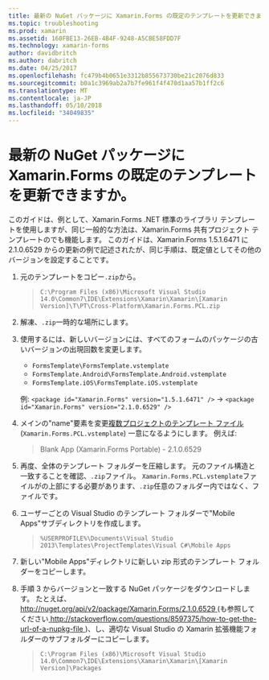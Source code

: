 ```yaml
---
title: 最新の NuGet パッケージに Xamarin.Forms の既定のテンプレートを更新できますか。
ms.topic: troubleshooting
ms.prod: xamarin
ms.assetid: 160FBE13-26EB-4B4F-9248-A5CBE58FDD7F
ms.technology: xamarin-forms
author: davidbritch
ms.author: dabritch
ms.date: 04/25/2017
ms.openlocfilehash: fc479b4b0651e3312b855673730be21c2076d833
ms.sourcegitcommit: b0a1c3969ab2a7b7fe961f4f470d1aa57b1ff2c6
ms.translationtype: MT
ms.contentlocale: ja-JP
ms.lasthandoff: 05/10/2018
ms.locfileid: "34049835"
---
```

# <a name="can-i-update-the-xamarinforms-default-template-to-a-newer-nuget-package"></a>最新の NuGet パッケージに Xamarin.Forms の既定のテンプレートを更新できますか。

このガイドは、例として、Xamarin.Forms .NET 標準のライブラリ テンプレートを使用しますが、同じ一般的な方法は、Xamarin.Forms 共有プロジェクト テンプレートのでも機能します。 このガイドは、Xamarin.Forms 1.5.1.6471 に 2.1.0.6529 からの更新の例で記述されたが、同じ手順は、既定値としてその他のバージョンを設定することです。

1.  元のテンプレートをコピー`.zip`から。

    > `C:\Program Files (x86)\Microsoft Visual Studio 14.0\Common7\IDE\Extensions\Xamarin\Xamarin\[Xamarin Version]\T\PT\Cross-Platform\Xamarin.Forms.PCL.zip`

2.  解凍、`.zip`一時的な場所にします。

3.  使用するには、新しいバージョンには、すべてのフォームのパッケージの古いバージョンの出現回数を変更します。
    *   `FormsTemplate\FormsTemplate.vstemplate`
    *   `FormsTemplate.Android\FormsTemplate.Android.vstemplate`
    *   `FormsTemplate.iOS\FormsTemplate.iOS.vstemplate`

    例: `<package id="Xamarin.Forms" version="1.5.1.6471" />` -> `<package id="Xamarin.Forms" version="2.1.0.6529" />`

4.  メインの"name"要素を変更[複数プロジェクトのテンプレート ファイル](http://msdn.microsoft.com/library/ms185308.aspx)(`Xamarin.Forms.PCL.vstemplate`) 一意になるようにします。 例えば:
    > <Name>Blank App (Xamarin.Forms Portable) - 2.1.0.6529</Name>

5.  再度、全体のテンプレート フォルダーを圧縮します。 元のファイル構造と一致することを確認、`.zip`ファイル。 `Xamarin.Forms.PCL.vstemplate`ファイルがの上部にする必要があります、`.zip`任意のフォルダー内ではなく、ファイルです。

6.  ユーザーごとの Visual Studio のテンプレート フォルダーで"Mobile Apps"サブディレクトリを作成します。
    > `%USERPROFILE%\Documents\Visual Studio 2013\Templates\ProjectTemplates\Visual C#\Mobile Apps`

7.  新しい"Mobile Apps"ディレクトリに新しい zip 形式のテンプレート フォルダーをコピーします。

8.  手順 3 からバージョンと一致する NuGet パッケージをダウンロードします。 たとえば、 [ http://nuget.org/api/v2/package/Xamarin.Forms/2.1.0.6529 ](http://nuget.org/api/v2/package/Xamarin.Forms/2.1.0.6529) (も参照してください[ http://stackoverflow.com/questions/8597375/how-to-get-the-url-of-a-nupkg-file ](http://stackoverflow.com/questions/8597375/how-to-get-the-url-of-a-nupkg-file))、し、適切な Visual Studio の Xamarin 拡張機能フォルダーのサブフォルダーにコピーします。
    > `C:\Program Files (x86)\Microsoft Visual Studio 14.0\Common7\IDE\Extensions\Xamarin\Xamarin\[Xamarin Version]\Packages`
